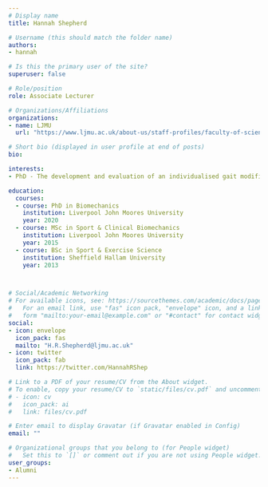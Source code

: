 ```yaml
---
# Display name
title: Hannah Shepherd

# Username (this should match the folder name)
authors:
- hannah

# Is this the primary user of the site?
superuser: false

# Role/position
role: Associate Lecturer

# Organizations/Affiliations
organizations:
- name: LJMU
  url: "https://www.ljmu.ac.uk/about-us/staff-profiles/faculty-of-science/sport-and-exercise-sciences/hannah-shepherd"

# Short bio (displayed in user profile at end of posts)
bio:

interests:
- PhD - The development and evaluation of an individualised gait modification intervention to improve movement function in alkaptonuia patients

education:
  courses:
  - course: PhD in Biomechanics
    institution: Liverpool John Moores University
    year: 2020
  - course: MSc in Sport & Clinical Biomechanics
    institution: Liverpool John Moores University
    year: 2015
  - course: BSc in Sport & Exercise Science
    institution: Sheffield Hallam University
    year: 2013



# Social/Academic Networking
# For available icons, see: https://sourcethemes.com/academic/docs/page-builder/#icons
#   For an email link, use "fas" icon pack, "envelope" icon, and a link in the
#   form "mailto:your-email@example.com" or "#contact" for contact widget.
social:
- icon: envelope
  icon_pack: fas
  mailto: "H.R.Shepherd@ljmu.ac.uk"
- icon: twitter
  icon_pack: fab
  link: https://twitter.com/HannahRShep

# Link to a PDF of your resume/CV from the About widget.
# To enable, copy your resume/CV to `static/files/cv.pdf` and uncomment the lines below.
# - icon: cv
#   icon_pack: ai
#   link: files/cv.pdf

# Enter email to display Gravatar (if Gravatar enabled in Config)
email: ""

# Organizational groups that you belong to (for People widget)
#   Set this to `[]` or comment out if you are not using People widget.
user_groups:
- Alumni
---
```

